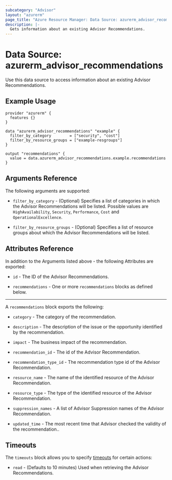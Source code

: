 ```yaml
---
subcategory: "Advisor"
layout: "azurerm"
page_title: "Azure Resource Manager: Data Source: azurerm_advisor_recommendations"
description: |-
  Gets information about an existing Advisor Recommendations.
---
```


# Data Source: azurerm_advisor_recommendations

Use this data source to access information about an existing Advisor Recommendations.

## Example Usage

```hcl
provider "azurerm" {
  features {}
}

data "azurerm_advisor_recommendations" "example" {
  filter_by_category        = ["security", "cost"]
  filter_by_resource_groups = ["example-resgroups"]
}

output "recommendations" {
  value = data.azurerm_advisor_recommendations.example.recommendations
}
```

## Arguments Reference

The following arguments are supported:

* `filter_by_category` - (Optional) Specifies a list of categories in which the Advisor Recommendations will be listed. Possible values are `HighAvailability`, `Security`, `Performance`, `Cost` and `OperationalExcellence`.

* `filter_by_resource_groups` - (Optional) Specifies a list of resource groups about which the Advisor Recommendations will be listed.

## Attributes Reference

In addition to the Arguments listed above - the following Attributes are exported: 

* `id` - The ID of the Advisor Recommendations.

* `recommendations` - One or more `recommendations` blocks as defined below.

---

A `recommendations` block exports the following:

* `category` - The category of the recommendation.

* `description` - The description of the issue or the opportunity identified by the recommendation.

* `impact` - The business impact of the recommendation.

* `recommendation_id` - The id of the Advisor Recommendation.

* `recommendation_type_id` - The recommendation type id of the Advisor Recommendation.

* `resource_name` - The name of the identified resource of the Advisor Recommendation.

* `resource_type` - The type of the identified resource of the Advisor Recommendation.

* `suppression_names` - A list of Advisor Suppression names of the Advisor Recommendation.

* `updated_time` - The most recent time that Advisor checked the validity of the recommendation..

## Timeouts

The `timeouts` block allows you to specify [timeouts](https://www.terraform.io/docs/configuration/resources.html#timeouts) for certain actions:

* `read` - (Defaults to 10 minutes) Used when retrieving the Advisor Recommendations.
